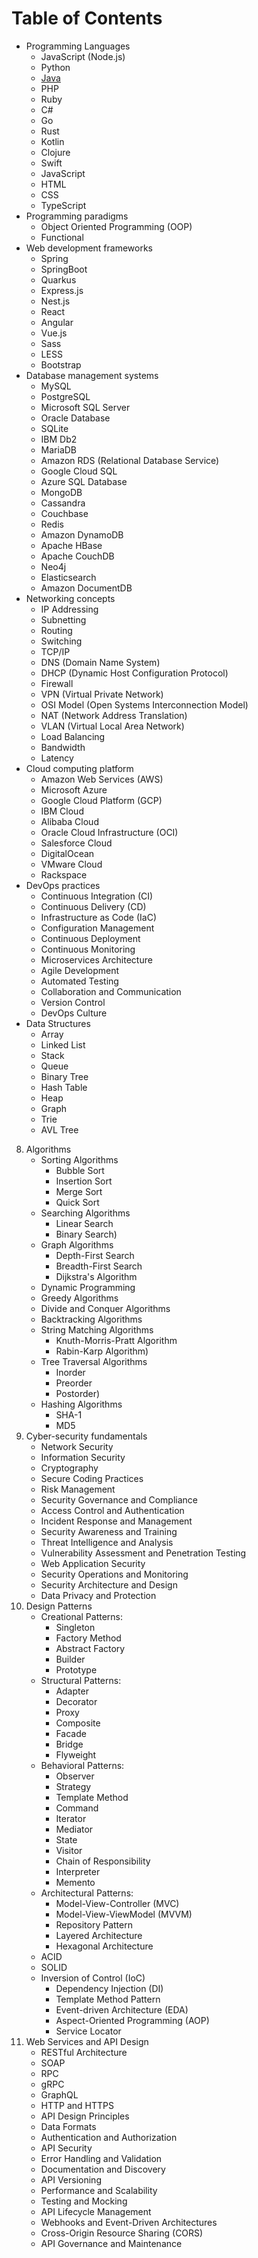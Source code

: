 # Table of Contents

- Programming Languages
   - JavaScript (Node.js)
   - Python
   - [Java](../programming-languages/java/java.md)
   - PHP
   - Ruby
   - C#
   - Go
   - Rust
   - Kotlin
   - Clojure
   - Swift
   - JavaScript
   - HTML
   - CSS
   - TypeScript
- Programming paradigms
    - Object Oriented Programming (OOP)
    - Functional
- Web development frameworks
   - Spring
   - SpringBoot
   - Quarkus
   - Express.js
   - Nest.js
   - React
   - Angular
   - Vue.js
   - Sass
   - LESS
   - Bootstrap
- Database management systems
   - MySQL
   - PostgreSQL
   - Microsoft SQL Server
   - Oracle Database
   - SQLite
   - IBM Db2
   - MariaDB
   - Amazon RDS (Relational Database Service)
   - Google Cloud SQL
   - Azure SQL Database
   - MongoDB
   - Cassandra
   - Couchbase
   - Redis
   - Amazon DynamoDB
   - Apache HBase
   - Apache CouchDB
   - Neo4j
   - Elasticsearch
   - Amazon DocumentDB
- Networking concepts
   - IP Addressing
   - Subnetting
   - Routing
   - Switching
   - TCP/IP
   - DNS (Domain Name System)
   - DHCP (Dynamic Host Configuration Protocol)
   - Firewall
   - VPN (Virtual Private Network)
   - OSI Model (Open Systems Interconnection Model)
   - NAT (Network Address Translation)
   - VLAN (Virtual Local Area Network)
   - Load Balancing
   - Bandwidth
   - Latency
- Cloud computing platform
   - Amazon Web Services (AWS)
   - Microsoft Azure
   -  Google Cloud Platform (GCP)
   -  IBM Cloud
   -  Alibaba Cloud
   -  Oracle Cloud Infrastructure (OCI)
   -  Salesforce Cloud
   -  DigitalOcean
   -  VMware Cloud
   -  Rackspace
- DevOps practices 
   - Continuous Integration (CI)
   - Continuous Delivery (CD)
   - Infrastructure as Code (IaC)
   - Configuration Management
   - Continuous Deployment
   - Continuous Monitoring
   - Microservices Architecture
   - Agile Development
   - Automated Testing
   - Collaboration and Communication
   - Version Control
   - DevOps Culture
- Data Structures
   - Array
   - Linked List
   - Stack
   - Queue
   - Binary Tree
   - Hash Table
   - Heap
   - Graph
   - Trie
   - AVL Tree 
8. Algorithms
   - Sorting Algorithms 
     - Bubble Sort
     - Insertion Sort
     - Merge Sort
     - Quick Sort
   - Searching Algorithms 
     - Linear Search
     - Binary Search)
   - Graph Algorithms
     - Depth-First Search
     - Breadth-First Search
     - Dijkstra's Algorithm
   - Dynamic Programming
   - Greedy Algorithms
   - Divide and Conquer Algorithms
   - Backtracking Algorithms
   - String Matching Algorithms 
     - Knuth-Morris-Pratt Algorithm
     - Rabin-Karp Algorithm)
   - Tree Traversal Algorithms 
     - Inorder
     - Preorder
     - Postorder)
   - Hashing Algorithms 
     - SHA-1
     - MD5
9. Cyber-security fundamentals
   - Network Security
   - Information Security
   - Cryptography
   - Secure Coding Practices
   - Risk Management
   - Security Governance and Compliance
   - Access Control and Authentication
   - Incident Response and Management
   - Security Awareness and Training
   - Threat Intelligence and Analysis
   - Vulnerability Assessment and Penetration Testing
   - Web Application Security
   - Security Operations and Monitoring
   - Security Architecture and Design
   - Data Privacy and Protection
10. Design Patterns
    - Creational Patterns:
      - Singleton
      - Factory Method
      - Abstract Factory
      - Builder
      - Prototype
    - Structural Patterns:
      - Adapter
      - Decorator
      - Proxy
      - Composite
      - Facade
      - Bridge
      - Flyweight
    - Behavioral Patterns:
      - Observer
      - Strategy
      - Template Method
      - Command
      - Iterator
      - Mediator
      - State
      - Visitor
      - Chain of Responsibility
      - Interpreter
      - Memento
    - Architectural Patterns:
      - Model-View-Controller (MVC)
      - Model-View-ViewModel (MVVM)
      - Repository Pattern
      - Layered Architecture
      - Hexagonal Architecture
    - ACID
    - SOLID
    - Inversion of Control (IoC)
      - Dependency Injection (DI)
      - Template Method Pattern
      - Event-driven Architecture (EDA)
      - Aspect-Oriented Programming (AOP)
      - Service Locator
12. Web Services and API Design
    - RESTful Architecture
    - SOAP
    - RPC
    - gRPC
    - GraphQL
    - HTTP and HTTPS
    - API Design Principles
    - Data Formats
    - Authentication and Authorization
    - API Security
    - Error Handling and Validation
    - Documentation and Discovery
    - API Versioning
    - Performance and Scalability
    - Testing and Mocking
    - API Lifecycle Management
    - Webhooks and Event-Driven Architectures
    - Cross-Origin Resource Sharing (CORS)
    - API Governance and Maintenance

